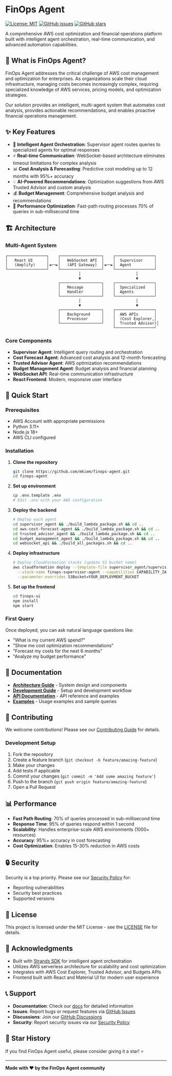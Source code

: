 # FinOps Agent

[![License: MIT](https://img.shields.io/badge/License-MIT-yellow.svg)](https://opensource.org/licenses/MIT)
[![GitHub issues](https://img.shields.io/github/issues/mkiem/finops-agent)](https://github.com/mkiem/finops-agent/issues)
[![GitHub stars](https://img.shields.io/github/stars/mkiem/finops-agent)](https://github.com/mkiem/finops-agent/stargazers)

A comprehensive AWS cost optimization and financial operations platform built with intelligent agent orchestration, real-time communication, and advanced automation capabilities.

## 🚀 **What is FinOps Agent?**

FinOps Agent addresses the critical challenge of AWS cost management and optimization for enterprises. As organizations scale their cloud infrastructure, managing costs becomes increasingly complex, requiring specialized knowledge of AWS services, pricing models, and optimization strategies.

Our solution provides an intelligent, multi-agent system that automates cost analysis, provides actionable recommendations, and enables proactive financial operations management.

## ✨ **Key Features**

- 🤖 **Intelligent Agent Orchestration**: Supervisor agent routes queries to specialized agents for optimal responses
- ⚡ **Real-time Communication**: WebSocket-based architecture eliminates timeout limitations for complex analysis
- 📊 **Cost Analysis & Forecasting**: Predictive cost modeling up to 12 months with 95%+ accuracy
- 💡 **AI-Powered Recommendations**: Optimization suggestions from AWS Trusted Advisor and custom analysis
- 💰 **Budget Management**: Comprehensive budget analysis and recommendations
- 🔄 **Performance Optimization**: Fast-path routing processes 70% of queries in sub-millisecond time

## 🏗️ **Architecture**

### Multi-Agent System
```
┌─────────────────┐    ┌──────────────────┐    ┌─────────────────┐
│   React UI      │    │   WebSocket API  │    │  Supervisor     │
│   (Amplify)     │◄──►│   (API Gateway)  │◄──►│  Agent          │
└─────────────────┘    └──────────────────┘    └─────────────────┘
                                │                        │
                                ▼                        ▼
                       ┌──────────────────┐    ┌─────────────────┐
                       │   Message        │    │  Specialized    │
                       │   Handler        │    │  Agents         │
                       └──────────────────┘    └─────────────────┘
                                │                        │
                                ▼                        ▼
                       ┌──────────────────┐    ┌─────────────────┐
                       │   Background     │    │  AWS APIs       │
                       │   Processor      │    │  (Cost Explorer,│
                       └──────────────────┘    │  Trusted Advisor)│
                                               └─────────────────┘
```

### Core Components

- **Supervisor Agent**: Intelligent query routing and orchestration
- **Cost Forecast Agent**: Advanced cost analysis and 12-month forecasting
- **Trusted Advisor Agent**: AWS optimization recommendations
- **Budget Management Agent**: Budget analysis and financial planning
- **WebSocket API**: Real-time communication infrastructure
- **React Frontend**: Modern, responsive user interface

## 🚀 **Quick Start**

### Prerequisites

- AWS Account with appropriate permissions
- Python 3.11+
- Node.js 18+
- AWS CLI configured

### Installation

1. **Clone the repository**
   ```bash
   git clone https://github.com/mkiem/finops-agent.git
   cd finops-agent
   ```

2. **Set up environment**
   ```bash
   cp .env.template .env
   # Edit .env with your AWS configuration
   ```

3. **Deploy the backend**
   ```bash
   # Deploy each agent
   cd supervisor_agent && ./build_lambda_package.sh && cd ..
   cd aws-cost-forecast-agent && ./build_lambda_package.sh && cd ..
   cd trusted_advisor_agent && ./build_lambda_package.sh && cd ..
   cd budget_management_agent && ./build_lambda_package.sh && cd ..
   cd websocket_api && ./build_all_packages.sh && cd ..
   ```

4. **Deploy infrastructure**
   ```bash
   # Deploy CloudFormation stacks (update S3 bucket name)
   aws cloudformation deploy --template-file supervisor_agent/supervisor_agent_cf.yaml \
     --stack-name finops-supervisor-agent --capabilities CAPABILITY_IAM \
     --parameter-overrides S3Bucket=YOUR_DEPLOYMENT_BUCKET
   ```

5. **Set up the frontend**
   ```bash
   cd finops-ui
   npm install
   npm start
   ```

### First Query

Once deployed, you can ask natural language questions like:
- "What is my current AWS spend?"
- "Show me cost optimization recommendations"
- "Forecast my costs for the next 6 months"
- "Analyze my budget performance"

## 📖 **Documentation**

- **[Architecture Guide](docs/architecture/)** - System design and components
- **[Development Guide](docs/development/)** - Setup and development workflow
- **[API Documentation](docs/api/)** - API reference and examples
- **[Examples](examples/)** - Usage examples and sample queries

## 🤝 **Contributing**

We welcome contributions! Please see our [Contributing Guide](CONTRIBUTING.md) for details.

### Development Setup

1. Fork the repository
2. Create a feature branch (`git checkout -b feature/amazing-feature`)
3. Make your changes
4. Add tests if applicable
5. Commit your changes (`git commit -m 'Add some amazing feature'`)
6. Push to the branch (`git push origin feature/amazing-feature`)
7. Open a Pull Request

## 📊 **Performance**

- **Fast Path Routing**: 70% of queries processed in sub-millisecond time
- **Response Time**: 95% of queries respond within 1 second
- **Scalability**: Handles enterprise-scale AWS environments (1000+ resources)
- **Accuracy**: 95%+ accuracy in cost forecasting
- **Cost Optimization**: Enables 15-30% reduction in AWS costs

## 🔒 **Security**

Security is a top priority. Please see our [Security Policy](SECURITY.md) for:
- Reporting vulnerabilities
- Security best practices
- Supported versions

## 📄 **License**

This project is licensed under the MIT License - see the [LICENSE](LICENSE) file for details.

## 🙏 **Acknowledgments**

- Built with [Strands SDK](https://strandsagents.com/) for intelligent agent orchestration
- Utilizes AWS serverless architecture for scalability and cost optimization
- Integrates with AWS Cost Explorer, Trusted Advisor, and Budgets APIs
- Frontend built with React and Material UI for modern user experience

## 📞 **Support**

- **Documentation**: Check our [docs](docs/) for detailed information
- **Issues**: Report bugs or request features via [GitHub Issues](https://github.com/mkiem/finops-agent/issues)
- **Discussions**: Join our [GitHub Discussions](https://github.com/mkiem/finops-agent/discussions)
- **Security**: Report security issues via our [Security Policy](SECURITY.md)

## 🌟 **Star History**

If you find FinOps Agent useful, please consider giving it a star! ⭐

---

**Made with ❤️ by the FinOps Agent community**
